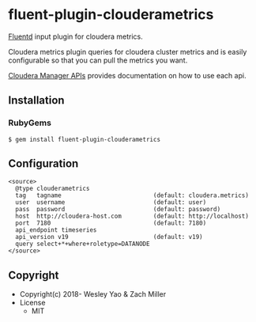 # fluent-plugin-clouderametrics

[Fluentd](https://fluentd.org/) input plugin for cloudera metrics.

Cloudera metrics plugin queries for cloudera cluster metrics and is easily configurable so that you can pull the metrics you want.

[Cloudera Manager APIs](https://cloudera.github.io/cm_api/apidocs/v19/index.html/) provides documentation on how to use each api.

## Installation

### RubyGems

```
$ gem install fluent-plugin-clouderametrics
```

## Configuration

```
<source>
  @type clouderametrics
  tag   tagname                          (default: cloudera.metrics)
  user  username                         (default: user)
  pass  password                         (default: password)
  host  http://cloudera-host.com         (default: http://localhost)
  port  7180                             (default: 7180)
  api_endpoint timeseries
  api_version v19                        (default: v19)
  query select+*+where+roletype=DATANODE
</source>
```

## Copyright

* Copyright(c) 2018- Wesley Yao & Zach Miller
* License
  * MIT
